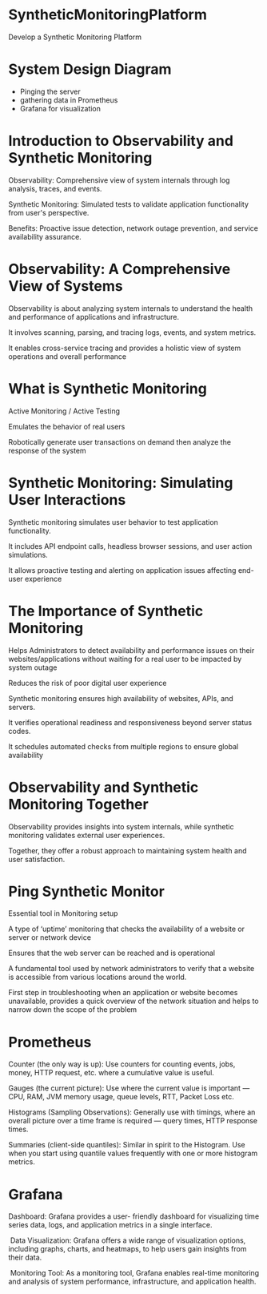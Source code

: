 # **SyntheticMonitoringPlatform**
Develop a Synthetic Monitoring Platform 

# System Design Diagram 
 - Pinging the server
 - gathering data in Prometheus
 - Grafana for visualization
   

# Introduction to Observability and Synthetic Monitoring

Observability: Comprehensive view of system internals through log analysis, traces, and events.​

​Synthetic Monitoring: Simulated tests to validate application functionality from user's perspective.​

​Benefits: Proactive issue detection, network outage prevention, and service availability assurance.

# Observability: A Comprehensive View of Systems

Observability is about analyzing system internals to understand the health and performance of applications and infrastructure.​

It involves scanning, parsing, and tracing logs, events, and system metrics.​

It enables cross-service tracing and provides a holistic view of system operations and overall performance

# What is Synthetic Monitoring

Active Monitoring / Active Testing​

Emulates the behavior of real users​

Robotically generate user transactions on demand then analyze the response of the system​


# Synthetic Monitoring: Simulating User Interactions

Synthetic monitoring simulates user behavior to test application functionality.​

It includes API endpoint calls, headless browser sessions, and user action simulations.​

It allows proactive testing and alerting on application issues affecting end-user experience


# The Importance of Synthetic Monitoring

Helps Administrators to detect availability and performance issues on their websites/applications without waiting for a real user to be impacted by system outage​

Reduces the risk of poor digital user experience​

Synthetic monitoring ensures high availability of websites, APIs, and servers.​

It verifies operational readiness and responsiveness beyond server status codes.​

It schedules automated checks from multiple regions to ensure global availability

# Observability and Synthetic Monitoring Together

Observability provides insights into system internals, while synthetic monitoring validates external user experiences.​

​Together, they offer a robust approach to maintaining system health and user satisfaction.



# Ping Synthetic Monitor

Essential tool in Monitoring setup​

A type of ‘uptime’ monitoring that checks the availability of a website or server or network device​

Ensures that the web server can be reached and is operational​

A fundamental tool used by network administrators to verify that a website is accessible from various locations around the world.​

First step in troubleshooting when an application or website becomes unavailable, provides a quick overview of the network situation and helps to narrow down the scope of the problem



# **Prometheus**

Counter (the only way is up): Use counters for counting events, jobs, money, HTTP request, etc. where a cumulative value is useful.​

Gauges (the current picture): Use where the current value is important — CPU, RAM, JVM memory usage, queue levels, RTT, Packet Loss etc.​

Histograms (Sampling Observations): Generally use with timings, where an overall picture over a time frame is required — query times, HTTP response times.​

Summaries (client-side quantiles): Similar in spirit to the Histogram. Use when you start using quantile values frequently with one or more histogram metrics.


# **Grafana**
Dashboard: Grafana provides a user- friendly dashboard for visualizing time series data, logs, and application metrics in a single interface. ​

​
Data Visualization: Grafana offers a wide range of visualization options, including graphs, charts, and heatmaps, to help users gain insights from their data.​

​
Monitoring Tool: As a monitoring tool, Grafana enables real-time monitoring and analysis of system performance, infrastructure, and application health.
